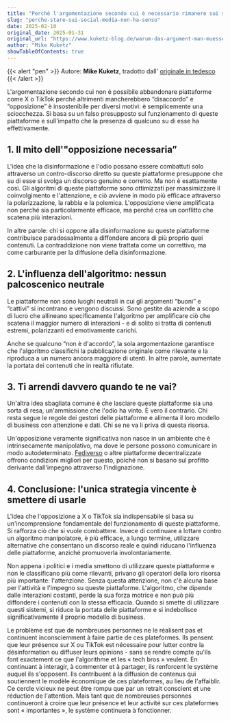 ```yaml
---
title: "Perché l'argomentazione secondo cui è necessario rimanere sui social media per offrire opposizione non ha alcun senso"
slug: "perche-stare-sui-social-media-non-ha-senso"
date: 2025-02-10
original_date: 2025-01-31
original_url: "https://www.kuketz-blog.de/warum-das-argument-man-muesse-in-sozialen-netzwerken-bleiben-um-opposition-zu-leisten-voelliger-unsinn-ist/"
author: "Mike Kuketz"
showTableOfContents: true
---
```

{{< alert "pen" >}}
Autore: **Mike Kuketz**, tradotto dall' [originale in tedesco](https://www.kuketz-blog.de/warum-das-argument-man-muesse-in-sozialen-netzwerken-bleiben-um-opposition-zu-leisten-voelliger-unsinn-ist/)
{{< /alert >}}

L'argomentazione secondo cui non è possibile abbandonare piattaforme come X o TikTok perché altrimenti mancherebbero “disaccordo” e “opposizione” è insostenibile per diversi motivi: è semplicemente una sciocchezza. Si basa su un falso presupposto sul funzionamento di queste piattaforme e sull'impatto che la presenza di qualcuno su di esse ha effettivamente.

## 1. Il mito dell'"opposizione necessaria”
L'idea che la disinformazione e l'odio possano essere combattuti solo attraverso un contro-discorso diretto su queste piattaforme presuppone che su di esse si svolga un discorso genuino e corretto. Ma non è esattamente così. Gli algoritmi di queste piattaforme sono ottimizzati per massimizzare il coinvolgimento e l'attenzione, e ciò avviene in modo più efficace attraverso la polarizzazione, la rabbia e la polemica. L'opposizione viene amplificata non perché sia particolarmente efficace, ma perché crea un conflitto che scatena più interazioni.

In altre parole: chi si oppone alla disinformazione su queste piattaforme contribuisce paradossalmente a diffondere ancora di più proprio quei contenuti. La contraddizione non viene trattata come un correttivo, ma come carburante per la diffusione della disinformazione.

## 2.  L'influenza dell'algoritmo: nessun palcoscenico neutrale
Le piattaforme non sono luoghi neutrali in cui gli argomenti “buoni” e “cattivi” si incontrano e vengono discussi. Sono gestite da aziende a scopo di lucro che allineano specificamente l'algoritmo per amplificare ciò che scatena il maggior numero di interazioni - e di solito si tratta di contenuti estremi, polarizzanti ed emotivamente carichi.

Anche se qualcuno “non è d'accordo”, la sola argomentazione garantisce che l'algoritmo classifichi la pubblicazione originale come rilevante e la riproduca a un numero ancora maggiore di utenti. In altre parole, aumentate la portata dei contenuti che in realtà rifiutate.

## 3. Ti arrendi davvero quando te ne vai?
Un'altra idea sbagliata comune è che lasciare queste piattaforme sia una sorta di resa, un'ammissione che l'odio ha vinto. È vero il contrario. Chi resta segue le regole dei gestori delle piattaforme e alimenta il loro modello di business con attenzione e dati. Chi se ne va li priva di questa risorsa.

Un'opposizione veramente significativa non nasce in un ambiente che è intrinsecamente manipolativo, ma dove le persone possono comunicare in modo autodeterminato. [Fediverso](https://it.wikipedia.org/wiki/Fediverso) o altre piattaforme decentralizzate offrono condizioni migliori per questo, poiché non si basano sul profitto derivante dall'impegno attraverso l'indignazione.

## 4. Conclusione: l'unica strategia vincente è smettere di usarle
L'idea che l'opposizione a X o TikTok sia indispensabile si basa su un'incomprensione fondamentale del funzionamento di queste piattaforme. Si rafforza ciò che si vuole combattere. Invece di continuare a lottare contro un algoritmo manipolatore, è più efficace, a lungo termine, utilizzare alternative che consentano un discorso reale e quindi riducano l'influenza delle piattaforme, anziché promuoverla involontariamente.

Non appena i politici e i media smettono di utilizzare queste piattaforme e non le classificano più come rilevanti, privano gli operatori della loro risorsa più importante: l'attenzione. Senza questa attenzione, non c'è alcuna base per l'attività e l'impegno su queste piattaforme. L'algoritmo, che dipende dalle interazioni costanti, perde la sua forza motrice e non può più diffondere i contenuti con la stessa efficacia. Quando si smette di utilizzare questi sistemi, si riduce la portata delle piattaforme e si indebolisce significativamente il proprio modello di business.

Le problème est que de nombreuses personnes ne le réalisent pas et continuent inconsciemment à faire partie de ces plateformes. Ils pensent que leur présence sur X ou TikTok est nécessaire pour lutter contre la désinformation ou diffuser leurs opinions - sans se rendre compte qu'ils font exactement ce que l'algorithme et les « tech bros » veulent. En continuant à interagir, à commenter et à partager, ils renforcent le système auquel ils s'opposent. Ils contribuent à la diffusion de contenus qui soutiennent le modèle économique de ces plateformes, au lieu de l'affaiblir. Ce cercle vicieux ne peut être rompu que par un retrait conscient et une réduction de l'attention. Mais tant que de nombreuses personnes continueront à croire que leur présence et leur activité sur ces plateformes sont « importantes », le système continuera à fonctionner.
